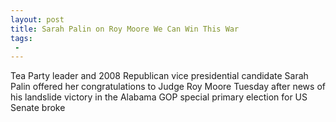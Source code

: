 ```yaml
---
layout: post
title: Sarah Palin on Roy Moore We Can Win This War
tags:
 -
---
```

Tea Party leader and 2008 Republican vice presidential candidate Sarah Palin offered her congratulations to Judge Roy Moore Tuesday after news of his landslide victory in the Alabama GOP special primary election for US Senate broke
